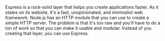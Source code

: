 Express is a rock-solid layer that helps you create applications faster. 
As it states on its website, it's a fast, unopinionated, and minimalist web framework.
Node.js has an HTTP module that you can use to create a simple HTTP server. The problem is that it's too raw and you'll have to do a ton of work so that you can make it usable and modular. Instead of you creating that layer, you can use Express.
